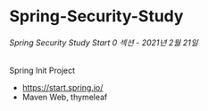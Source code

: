 # Spring-Security-Study

###### Spring Security Study Start 0 섹션 - 2021년 2월 21일  
Spring Init Project 
- https://start.spring.io/
- Maven Web, thymeleaf